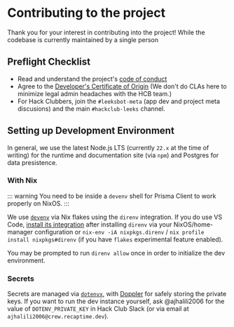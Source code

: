 # Contributing to the project

Thank you for your interest in contributing into the project! While the codebase is
currently maintained by a single person

## Preflight Checklist

* Read and understand the project's [code of conduct](https://github.com/andreijiroh-dev/leeksbot/blob/3bbf018b3a7fb6d18f1a49b6e097c318c80d5cc5/CODE_OF_CONDUCT.md)
* Agree to the [Developer's Certificate of Origin](https://developercertificate.org/)
(We don't do CLAs here to minimize legal admin headaches with the HCB team.)
* For Hack Clubbers, join the `#leeksbot-meta` (app dev and project meta discusions) and the main `#hackclub-leeks` channel.

## Setting up Development Environment

In general, we use the latest Node.js LTS (currently `22.x` at the time of writing)
for the runtime and documentation site (via `npm`) and Postgres for data presistence.

### With Nix

::: warning
You need to be inside a `devenv` shell for Prisma Client to work properly on NixOS.
:::

We use [`devenv`](https://devenv.sh) via Nix flakes using the `direnv` integration.
If you do use VS Code, [install its integration](https://marketplace.visualstudio.com/items?itemName=mkhl.direnv) after installing
`direnv` via your NixOS/home-manager configuration or `nix-env -iA nixpkgs.direnv` /
`nix profile install nixpkgs#direnv` (if you have `flakes` experimental feature enabled).

You may be prompted to run `direnv allow` once in order to initialize the dev environment.

### Secrets

Secrets are managed via [`dotenvx`](https://github.com/otenvx/dotenvx), with [Doppler](https://doppler.com)
for safely storing the private keys. If you want to run the dev instance yourself,
ask @ajhalili2006 for the value of `DOTENV_PRIVATE_KEY` in Hack Club Slack (or via email at `ajhalili2006@crew.recaptime.dev`).
